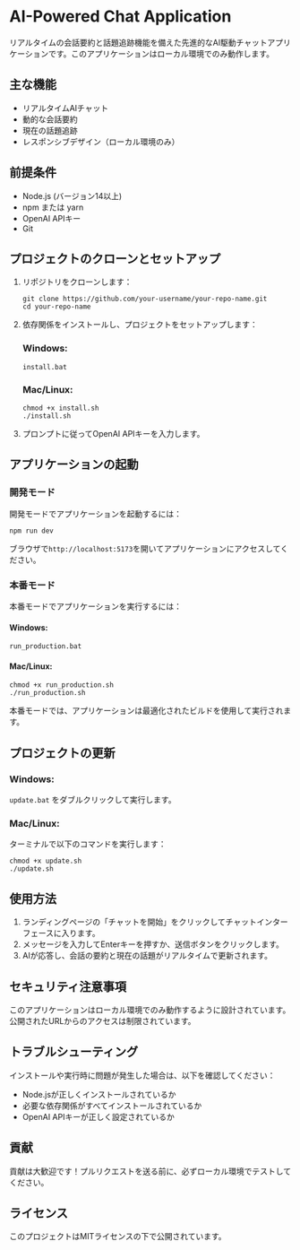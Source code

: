 # AI-Powered Chat Application

リアルタイムの会話要約と話題追跡機能を備えた先進的なAI駆動チャットアプリケーションです。このアプリケーションはローカル環境でのみ動作します。

## 主な機能

- リアルタイムAIチャット
- 動的な会話要約
- 現在の話題追跡
- レスポンシブデザイン（ローカル環境のみ）

## 前提条件

- Node.js (バージョン14以上)
- npm または yarn
- OpenAI APIキー
- Git

## プロジェクトのクローンとセットアップ

1. リポジトリをクローンします：
   ```
   git clone https://github.com/your-username/your-repo-name.git
   cd your-repo-name
   ```

2. 依存関係をインストールし、プロジェクトをセットアップします：

   ### Windows:
   ```
   install.bat
   ```

   ### Mac/Linux:
   ```
   chmod +x install.sh
   ./install.sh
   ```

3. プロンプトに従ってOpenAI APIキーを入力します。

## アプリケーションの起動

### 開発モード

開発モードでアプリケーションを起動するには：

```
npm run dev
```

ブラウザで`http://localhost:5173`を開いてアプリケーションにアクセスしてください。

### 本番モード

本番モードでアプリケーションを実行するには：

#### Windows:
```
run_production.bat
```

#### Mac/Linux:
```
chmod +x run_production.sh
./run_production.sh
```

本番モードでは、アプリケーションは最適化されたビルドを使用して実行されます。

## プロジェクトの更新

### Windows:
`update.bat` をダブルクリックして実行します。

### Mac/Linux:
ターミナルで以下のコマンドを実行します：
```
chmod +x update.sh
./update.sh
```

## 使用方法

1. ランディングページの「チャットを開始」をクリックしてチャットインターフェースに入ります。
2. メッセージを入力してEnterキーを押すか、送信ボタンをクリックします。
3. AIが応答し、会話の要約と現在の話題がリアルタイムで更新されます。

## セキュリティ注意事項

このアプリケーションはローカル環境でのみ動作するように設計されています。公開されたURLからのアクセスは制限されています。

## トラブルシューティング

インストールや実行時に問題が発生した場合は、以下を確認してください：

- Node.jsが正しくインストールされているか
- 必要な依存関係がすべてインストールされているか
- OpenAI APIキーが正しく設定されているか

## 貢献

貢献は大歓迎です！プルリクエストを送る前に、必ずローカル環境でテストしてください。

## ライセンス

このプロジェクトはMITライセンスの下で公開されています。